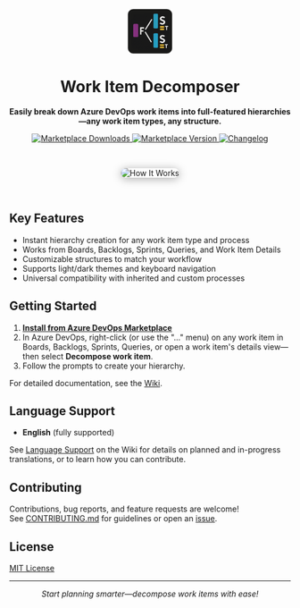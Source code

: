 <p align="center">
  <img src="./marketplace/logo_lg.png" alt="Work Item Decomposer Icon" height="80" />
</p>

<h1 align="center">Work Item Decomposer</h1>

<p align="center">
  <b>Easily break down Azure DevOps work items into full-featured hierarchies—any work item types, any structure.</b>
</p>

<p align="center">
  <a href="https://marketplace.visualstudio.com/items?itemName=teociaps.work-item-decomposer">
    <img src="https://img.shields.io/visual-studio-marketplace/d/teociaps.work-item-decomposer?color=0d76d6&label=Marketplace%20downloads&logo=azuredevops&style=flat" alt="Marketplace Downloads" />
  </a>
  <a href="https://marketplace.visualstudio.com/items?itemName=teociaps.work-item-decomposer">
    <img src="https://img.shields.io/visual-studio-marketplace/v/teociaps.work-item-decomposer?color=7d3fc6&label=Latest%20version&style=flat" alt="Marketplace Version" />
  </a>
  <a href="https://github.com/teociaps/azdo-workitem-decomposer/wiki/Releases">
    <img src="https://img.shields.io/badge/Changelog-Wiki-0078D4?logo=github&style=flat" alt="Changelog" />
  </a>
</p>

<br>
<p align="center">
  <img src="./assets/how-it-works.gif" alt="How It Works" width="70%" style="border-radius: 12px; box-shadow:0 2px 16px #aaa;" />
</p>
<br>

## Key Features

- Instant hierarchy creation for any work item type and process
- Works from Boards, Backlogs, Sprints, Queries, and Work Item Details
- Customizable structures to match your workflow
- Supports light/dark themes and keyboard navigation
- Universal compatibility with inherited and custom processes


## Getting Started

1. **[Install from Azure DevOps Marketplace](https://marketplace.visualstudio.com/items?itemName=teociaps.work-item-decomposer)**
2. In Azure DevOps, right-click (or use the "..." menu) on any work item in Boards, Backlogs, Sprints, Queries, or open a work item's details view—then select **Decompose work item**.
3. Follow the prompts to create your hierarchy.

For detailed documentation, see the [Wiki](https://github.com/teociaps/azdo-workitem-decomposer/wiki).


## Language Support

- **English** (fully supported)

See [Language Support](https://github.com/teociaps/azdo-workitem-decomposer/wiki/Language-Support) on the Wiki for details on planned and in-progress translations, or to learn how you can contribute.


## Contributing

Contributions, bug reports, and feature requests are welcome!  
See [CONTRIBUTING.md](CONTRIBUTING.md) for guidelines or open an [issue](https://github.com/teociaps/azdo-workitem-decomposer/issues/new/choose).


## License

[MIT License](LICENSE)

---

<p align="center">
  <em>Start planning smarter—decompose work items with ease!</em>
</p>